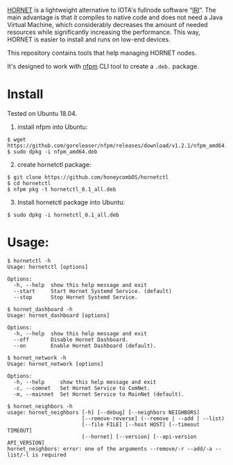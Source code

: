 [HORNET](https://github.com/gohornet/hornet) is a lightweight alternative to IOTA's fullnode software “[IRI](https://github.com/iotaledger/iri)”.
The main advantage is that it compiles to native code and does not need a Java Virtual Machine, which considerably decreases the amount of needed resources while significantly increasing the performance.
This way, HORNET is easier to install and runs on low-end devices.

This repository contains tools that help managing HORNET nodes.

It's designed to work with [nfpm](https://github.com/goreleaser/nfpm) CLI tool to create a `.deb.` package.

# Install

Tested on Ubuntu 18.04.

1. install nfpm into Ubuntu:
```
$ wget https://github.com/goreleaser/nfpm/releases/download/v1.2.1/nfpm_amd64.deb
$ sudo dpkg -i nfpm_amd64.deb
```

2. create hornetctl package:
```
$ git clone https://github.com/honeycombOS/hornetctl
$ cd hornetctl
$ nfpm pkg -t hornetctl_0.1_all.deb
```

3. Install hornetctl package into Ubuntu:
```
$ sudo dpkg -i hornetctl_0.1_all.deb
```

# Usage:
```
$ hornetctl -h
Usage: hornetctl [options]

Options:
  -h, --help  show this help message and exit
  --start     Start Hornet Systemd Service. (default)
  --stop      Stop Hornet Systemd Service.
```

```
$ hornet_dashboard -h
Usage: hornet_dashboard [options]

Options:
  -h, --help  show this help message and exit
  --off       Disable Hornet Dashboard.
  --on        Enable Hornet Dashboard (default).
```

```
$ hornet_network -h
Usage: hornet_network [options]

Options:
  -h, --help     show this help message and exit
  -c, --comnet   Set Hornet Service to ComNet.
  -m, --mainnet  Set Hornet Service to MainNet (default).
```

```
$ hornet_neighbors -h
usage: hornet_neighbors [-h] [--debug] [--neighbors NEIGHBORS]
                        [--remove-reverse] (--remove | --add | --list)
                        [--file FILE] [--host HOST] [--timeout TIMEOUT]
                        [--hornet] [--version] [--api-version API_VERSION]
hornet_neighbors: error: one of the arguments --remove/-r --add/-a --list/-l is required
```
